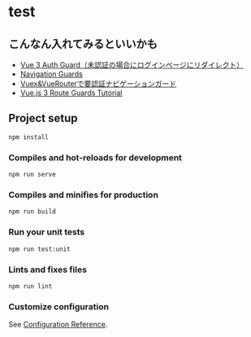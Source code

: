 # test

## こんなん入れてみるといいかも

- [Vue 3 Auth Guard（未認証の場合にログインページにリダイレクト）](https://ha6-6ru.hatenablog.com/entry/2022/03/05/002454)
- [Navigation Guards](https://router.vuejs.org/guide/advanced/navigation-guards.html#navigation-guards)
- [Vuex&VueRouterで要認証ナビゲーションガード](https://scramblenote.com/article/vue-router-navigation-guard)
- [Vue.js 3 Route Guards Tutorial](https://www.koderhq.com/tutorial/vue/route-guard/)

## Project setup
```
npm install
```

### Compiles and hot-reloads for development
```
npm run serve
```

### Compiles and minifies for production
```
npm run build
```

### Run your unit tests
```
npm run test:unit
```

### Lints and fixes files
```
npm run lint
```

### Customize configuration
See [Configuration Reference](https://cli.vuejs.org/config/).
